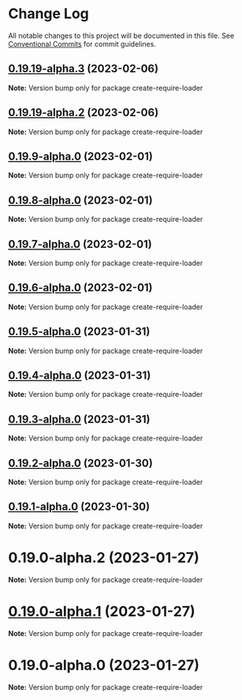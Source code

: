 # Change Log

All notable changes to this project will be documented in this file.
See [Conventional Commits](https://conventionalcommits.org) for commit guidelines.

## [0.19.19-alpha.3](https://github.com/TryQuiet/quiet/compare/create-require-loader@0.19.19-alpha.2...create-require-loader@0.19.19-alpha.3) (2023-02-06)

**Note:** Version bump only for package create-require-loader





## [0.19.19-alpha.2](https://github.com/TryQuiet/quiet/compare/create-require-loader@0.19.9-alpha.0...create-require-loader@0.19.19-alpha.2) (2023-02-06)

**Note:** Version bump only for package create-require-loader





## [0.19.9-alpha.0](https://github.com/TryQuiet/quiet/compare/create-require-loader@0.19.8-alpha.0...create-require-loader@0.19.9-alpha.0) (2023-02-01)

**Note:** Version bump only for package create-require-loader





## [0.19.8-alpha.0](https://github.com/TryQuiet/quiet/compare/create-require-loader@0.19.7-alpha.0...create-require-loader@0.19.8-alpha.0) (2023-02-01)

**Note:** Version bump only for package create-require-loader





## [0.19.7-alpha.0](https://github.com/TryQuiet/quiet/compare/create-require-loader@0.19.6-alpha.0...create-require-loader@0.19.7-alpha.0) (2023-02-01)

**Note:** Version bump only for package create-require-loader





## [0.19.6-alpha.0](https://github.com/TryQuiet/quiet/compare/create-require-loader@0.19.5-alpha.0...create-require-loader@0.19.6-alpha.0) (2023-02-01)

**Note:** Version bump only for package create-require-loader





## [0.19.5-alpha.0](https://github.com/TryQuiet/quiet/compare/create-require-loader@0.19.4-alpha.0...create-require-loader@0.19.5-alpha.0) (2023-01-31)

**Note:** Version bump only for package create-require-loader





## [0.19.4-alpha.0](https://github.com/TryQuiet/quiet/compare/create-require-loader@0.19.3-alpha.0...create-require-loader@0.19.4-alpha.0) (2023-01-31)

**Note:** Version bump only for package create-require-loader





## [0.19.3-alpha.0](https://github.com/TryQuiet/quiet/compare/create-require-loader@0.19.0-alpha.2...create-require-loader@0.19.3-alpha.0) (2023-01-31)

**Note:** Version bump only for package create-require-loader





## [0.19.2-alpha.0](https://github.com/TryQuiet/quiet/compare/create-require-loader@0.19.0-alpha.2...create-require-loader@0.19.2-alpha.0) (2023-01-30)

**Note:** Version bump only for package create-require-loader





## [0.19.1-alpha.0](https://github.com/TryQuiet/quiet/compare/create-require-loader@0.19.0-alpha.2...create-require-loader@0.19.1-alpha.0) (2023-01-30)

**Note:** Version bump only for package create-require-loader





# 0.19.0-alpha.2 (2023-01-27)

**Note:** Version bump only for package create-require-loader





# [0.19.0-alpha.1](https://github.com/ZbayApp/monorepo/compare/create-require-loader@0.19.0-alpha.0...create-require-loader@0.19.0-alpha.1) (2023-01-27)

**Note:** Version bump only for package create-require-loader





# 0.19.0-alpha.0 (2023-01-27)

**Note:** Version bump only for package create-require-loader
